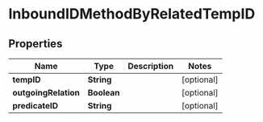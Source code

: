 

# InboundIDMethodByRelatedTempID


## Properties

| Name | Type | Description | Notes |
|------------ | ------------- | ------------- | -------------|
|**tempID** | **String** |  |  [optional] |
|**outgoingRelation** | **Boolean** |  |  [optional] |
|**predicateID** | **String** |  |  [optional] |




